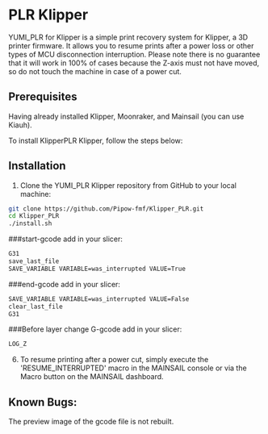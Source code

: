# PLR Klipper

YUMI_PLR for Klipper is a simple print recovery system for Klipper, a 3D printer firmware. It allows you to resume prints after a power loss or other types of MCU disconnection interruption. Please note there is no guarantee that it will work in 100% of cases because the Z-axis must not have moved, so do not touch the machine in case of a power cut.

## Prerequisites
Having already installed Klipper, Moonraker, and Mainsail (you can use Kiauh).

To install KlipperPLR Klipper, follow the steps below:

## Installation
1. Clone the YUMI_PLR Klipper repository from GitHub to your local machine:
```bash
git clone https://github.com/Pipow-fmf/Klipper_PLR.git
cd Klipper_PLR
./install.sh
```

###start-gcode add in your slicer:
```bash
G31
save_last_file
SAVE_VARIABLE VARIABLE=was_interrupted VALUE=True
```

###end-gcode add in your slicer:
```bash
SAVE_VARIABLE VARIABLE=was_interrupted VALUE=False
clear_last_file
G31
```
###Before layer change G-gcode add in your slicer:
```bash
LOG_Z
```
6. To resume printing after a power cut, simply execute the 'RESUME_INTERRUPTED' macro in the MAINSAIL console or via the Macro button on the MAINSAIL dashboard.

## Known Bugs:
The preview image of the gcode file is not rebuilt.
 




